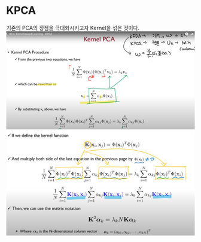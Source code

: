 # KPCA
기존의 PCA의 장점을 극대화시키고자 Kernel을 섞은 것이다.
![](images/2023-05-01-18-36-18.png)
![](images/2023-05-01-18-37-14.png)